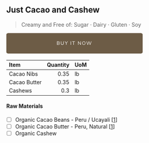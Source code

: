 
## Just Cacao and Cashew
> Creamy and 
> Free of: Sugar · Dairy · Gluten · Soy

[![Buy Now](/assets/images/buy-now.png "Buy Now")](https://shop.osocra.com/collections/bars/products/21110712)

| Item | Quantity | UoM  |
| :---     | ---:    | :--- |
| Cacao Nibs  | 0.35    | lb    |
| Cacao Butter   | 0.35    | lb    |
| Cashews    | 0.3      | lb      |

#### Raw Materials
- [ ] Organic Cacao Beans -  Peru / Ucayali [[1](/vendors)]
- [ ] Organic Cacao Butter - Peru, Natural [[1](/vendors)]
- [ ] Organic Cashew
